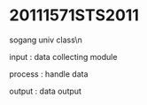 # 20111571STS2011
sogang univ class\n


input : data collecting module

process : handle data

output : data output
